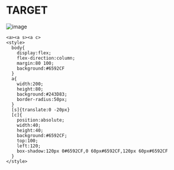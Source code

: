 # TARGET

![image](https://github.com/gaschneider/cssbattle/assets/16023844/33610c47-36c4-445b-b9a5-e32dde361bc3)

```
<a><a s><a c>
<style>
  body{
    display:flex;
    flex-direction:column;
    margin:80 100;
    background:#6592CF
  }
  a{
    width:200;
    height:80;
    background:#243D83;
    border-radius:50px;
  }
  [s]{translate:0 -20px}
  [c]{
    position:absolute;
    width:40;
    height:40;
    background:#6592CF;
    top:100;
    left:120;
    box-shadow:120px 0#6592CF,0 60px#6592CF,120px 60px#6592CF
  }
</style>
```
